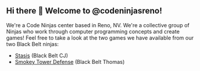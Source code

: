 ## Hi there 👋 Welcome to @codeninjasreno!

We're a Code Ninjas center based in Reno, NV. We're a collective group of Ninjas who work through computer programming concepts and create games! Feel free to take a look at the two games we have available from our two Black Belt ninjas:

* [Stasis](codeninjasreno.github.io/stasis) (Black Belt CJ)
* [Smokey Tower Defense](codeninjasreno.github.io/smokey-tower-defense) (Black Belt Thomas)
